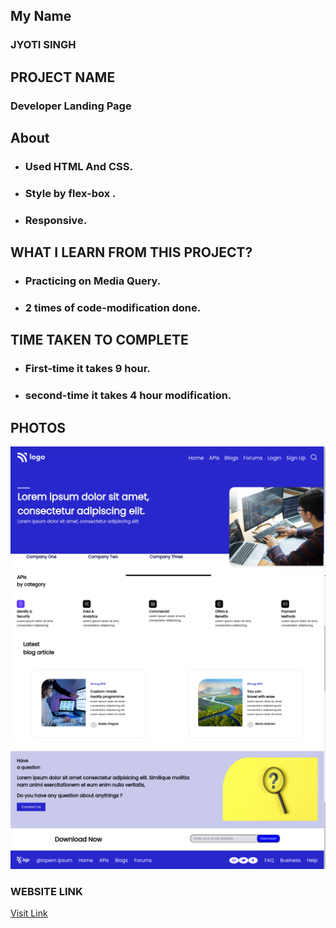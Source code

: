 ## My Name

### JYOTI SINGH

## PROJECT NAME

### Developer Landing Page

## About

- ### Used HTML And CSS.
- ### Style by flex-box .
- ### Responsive.

## WHAT I LEARN FROM THIS PROJECT?

- ### Practicing on Media Query.
- ### 2 times of code-modification done.

## TIME TAKEN TO COMPLETE

- ### First-time it takes 9 hour.
- ### second-time it takes 4 hour modification.

## PHOTOS

![Developer Landing Page](./ss-1.png)
![Developer Landing Page](./ss-2.png)
![Developer Landing Page](./ss-3.png)

### WEBSITE LINK

[Visit Link](https://developer-landing-page-01.netlify.app/)
